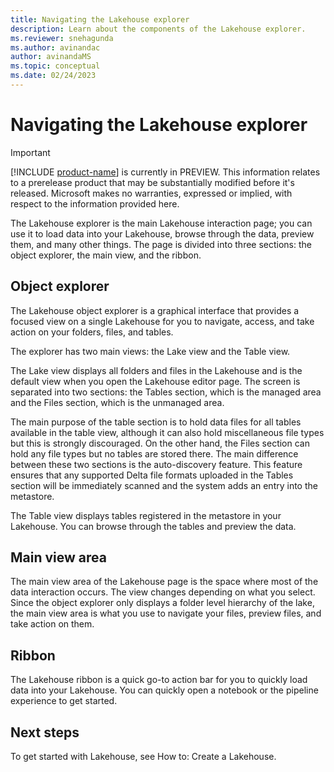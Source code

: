 ```yaml
---
title: Navigating the Lakehouse explorer
description: Learn about the components of the Lakehouse explorer.
ms.reviewer: snehagunda
ms.author: avinandac
author: avinandaMS
ms.topic: conceptual
ms.date: 02/24/2023
---
```


# Navigating the Lakehouse explorer

> [!IMPORTANT]
> [!INCLUDE [product-name](../includes/product-name.md)] is currently in PREVIEW. This information relates to a prerelease product that may be substantially modified before it's released. Microsoft makes no warranties, expressed or implied, with respect to the information provided here.

The Lakehouse explorer is the main Lakehouse interaction page; you can use it to load data into your Lakehouse, browse through the data, preview them, and many other things. The page is divided into three sections: the object explorer, the main view, and the ribbon.

## Object explorer

The Lakehouse object explorer is a graphical interface that provides a focused view on a single Lakehouse for you to navigate, access, and take action on your folders, files, and tables.

The explorer has two main views: the Lake view and the Table view.

The Lake view displays all folders and files in the Lakehouse and is the default view when you open the Lakehouse editor page. The screen is separated into two sections: the Tables section, which is the managed area and the Files section, which is the unmanaged area.

The main purpose of the table section is to hold data files for all tables available in the table view, although it can also hold miscellaneous file types but this is strongly discouraged. On the other hand, the Files section can hold any file types but no tables are stored there. The main difference between these two sections is the auto-discovery feature. This feature ensures that any supported Delta file formats uploaded in the Tables section will be immediately scanned and the system adds an entry into the metastore.

The Table view displays tables registered in the metastore in your Lakehouse. You can browse through the tables and preview the data.

## Main view area

The main view area of the Lakehouse page is the space where most of the data interaction occurs. The view changes depending on what you select. Since the object explorer only displays a folder level hierarchy of the lake, the main view area is what you use to navigate your files, preview files, and take action on them.

## Ribbon

The Lakehouse ribbon is a quick go-to action bar for you to quickly load data into your Lakehouse. You can quickly open a notebook or the pipeline experience to get started.

## Next steps

To get started with Lakehouse, see How to: Create a Lakehouse.
